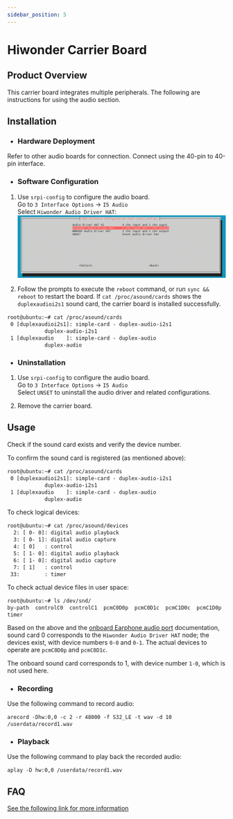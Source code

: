 ```yaml
---
sidebar_position: 5
---
```


# Hiwonder Carrier Board

## Product Overview
This carrier board integrates multiple peripherals. The following are instructions for using the audio section.

## Installation

- ### Hardware Deployment
Refer to other audio boards for connection. Connect using the 40-pin to 40-pin interface.

- ### Software Configuration
1. Use `srpi-config` to configure the audio board.  
Go to `3 Interface Options` -> `I5 Audio`  
Select `Hiwonder Audio Driver HAT`:
![image-audio-codec-select-hiwonder-hat-rdkx5.png](../../../../../../../static/img/03_Basic_Application/02_audio/image/image-audio-codec-select-hiwonder-hat-rdkx5.png)

2. Follow the prompts to execute the `reboot` command, or run `sync && reboot` to restart the board. If `cat /proc/asound/cards` shows the `duplexaudioi2s1` sound card, the carrier board is installed successfully.

```shell
root@ubuntu:~# cat /proc/asound/cards 
 0 [duplexaudioi2s1]: simple-card - duplex-audio-i2s1
            duplex-audio-i2s1
 1 [duplexaudio    ]: simple-card - duplex-audio
            duplex-audio
```

- ### Uninstallation
1. Use `srpi-config` to configure the audio board.  
Go to `3 Interface Options` -> `I5 Audio`  
Select `UNSET` to uninstall the audio driver and related configurations.

2. Remove the carrier board.

## Usage
Check if the sound card exists and verify the device number.

To confirm the sound card is registered (as mentioned above):
```shell
root@ubuntu:~# cat /proc/asound/cards 
 0 [duplexaudioi2s1]: simple-card - duplex-audio-i2s1
            duplex-audio-i2s1
 1 [duplexaudio    ]: simple-card - duplex-audio
            duplex-audio
```

To check logical devices:
```shell
root@ubuntu:~# cat /proc/asound/devices
  2: [ 0- 0]: digital audio playback
  3: [ 0- 1]: digital audio capture
  4: [ 0]   : control
  5: [ 1- 0]: digital audio playback
  6: [ 1- 0]: digital audio capture
  7: [ 1]   : control
 33:        : timer
```

To check actual device files in user space:
```shell
root@ubuntu:~# ls /dev/snd/
by-path  controlC0  controlC1  pcmC0D0p  pcmC0D1c  pcmC1D0c  pcmC1D0p  timer
```
Based on the above and the [onboard Earphone audio port](in_board_es8326.md#运行) documentation, sound card 0 corresponds to the `Hiwonder Audio Driver HAT` node; the devices exist, with device numbers `0-0` and `0-1`. The actual devices to operate are `pcmC0D0p` and `pcmC0D1c`.

The onboard sound card corresponds to 1, with device number `1-0`, which is not used here.

- ### Recording
Use the following command to record audio:
```
arecord -Dhw:0,0 -c 2 -r 48000 -f S32_LE -t wav -d 10 /userdata/record1.wav
```

- ### Playback
Use the following command to play back the recorded audio:
```
aplay -D hw:0,0 /userdata/record1.wav
```

## FAQ
[See the following link for more information](../../../08_FAQ/04_multimedia.md)
